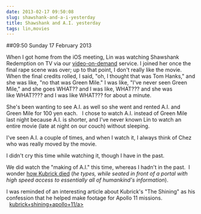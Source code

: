 ```yaml
---
date: 2013-02-17 09:50:08
slug: shawshank-and-a-i-yesterday
title: Shawshank and A.I. yesterday
tags: lin,movies
---
```


##09:50 Sunday 17 February 2013

When I got home from the iOS meeting, Lin was watching Shawshank Redemption on TV via our [video-on-demand](http://en.wikipedia.org/wiki/Video_On_demand) service. I joined her once the final rape scene was over; up to that point, I don't really like the movie. When the final credits rolled, I said, "oh, I thought that was Tom Hanks," and she was like, "no that was Green Mile." I was like, "I've never seen Green Mile," and she goes WHAT?? and I was like, WHAT??? and she was like WHAT???? and I was like WHAT??? for about a minute.

She's been wanting to see A.I. as well so she went and rented A.I. and Green Mile for 100 yen each.   I chose to watch A.I. instead of Green Mile last night because A.I. is shorter, and I've never known Lin to watch an entire movie (late at night on our couch) without sleeping.

I've seen A.I. a couple of times, and when I watch it, I always think of Chez who was really moved by the movie.

I didn't cry this time while watching it, though I have in the past.

We did watch the "making of A.I." this time, whereas I hadn't in the past.  I wonder [how Kubrick died](http://lmgtfy.com/?q=how+kubrick+died) (_he types, while seated in front of a portal with high speed access to essentially all of humankind's information_).

I was reminded of an interesting article about Kubrick's "The Shining" as his confession that he helped make footage for Apollo 11 missions.   [kubrick+shining+apollo+11/a>](http://www.google.com/search?q=kubrick+shining+apollo+11)
